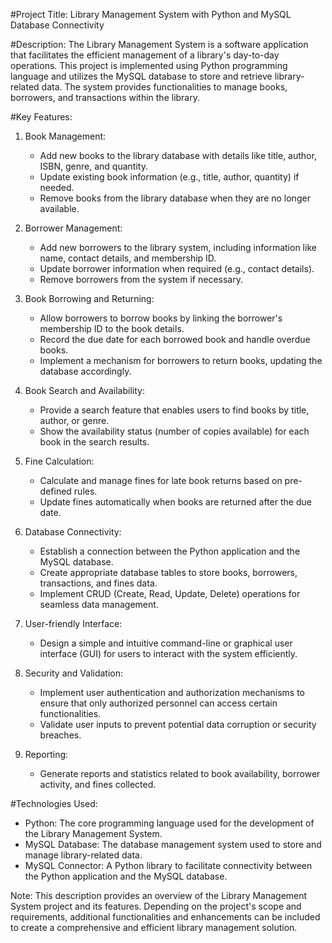 #Project Title: Library Management System with Python and MySQL Database Connectivity

#Description:
The Library Management System is a software application that facilitates the efficient management of a library's day-to-day operations. This project is implemented using Python programming language and utilizes the MySQL database to store and retrieve library-related data. The system provides functionalities to manage books, borrowers, and transactions within the library.

#Key Features:

1. Book Management:
   - Add new books to the library database with details like title, author, ISBN, genre, and quantity.
   - Update existing book information (e.g., title, author, quantity) if needed.
   - Remove books from the library database when they are no longer available.

2. Borrower Management:
   - Add new borrowers to the library system, including information like name, contact details, and membership ID.
   - Update borrower information when required (e.g., contact details).
   - Remove borrowers from the system if necessary.

3. Book Borrowing and Returning:
   - Allow borrowers to borrow books by linking the borrower's membership ID to the book details.
   - Record the due date for each borrowed book and handle overdue books.
   - Implement a mechanism for borrowers to return books, updating the database accordingly.

4. Book Search and Availability:
   - Provide a search feature that enables users to find books by title, author, or genre.
   - Show the availability status (number of copies available) for each book in the search results.

5. Fine Calculation:
   - Calculate and manage fines for late book returns based on pre-defined rules.
   - Update fines automatically when books are returned after the due date.

6. Database Connectivity:
   - Establish a connection between the Python application and the MySQL database.
   - Create appropriate database tables to store books, borrowers, transactions, and fines data.
   - Implement CRUD (Create, Read, Update, Delete) operations for seamless data management.

7. User-friendly Interface:
   - Design a simple and intuitive command-line or graphical user interface (GUI) for users to interact with the system efficiently.

8. Security and Validation:
   - Implement user authentication and authorization mechanisms to ensure that only authorized personnel can access certain functionalities.
   - Validate user inputs to prevent potential data corruption or security breaches.

9. Reporting:
   - Generate reports and statistics related to book availability, borrower activity, and fines collected.

#Technologies Used:

- Python: The core programming language used for the development of the Library Management System.
- MySQL Database: The database management system used to store and manage library-related data.
- MySQL Connector: A Python library to facilitate connectivity between the Python application and the MySQL database.

Note: This description provides an overview of the Library Management System project and its features. Depending on the project's scope and requirements, additional functionalities and enhancements can be included to create a comprehensive and efficient library management solution.
